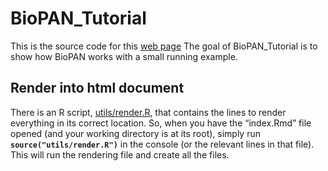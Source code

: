 
<!-- README.md is generated from README.Rmd. Please edit that file -->

# BioPAN\_Tutorial

This is the source code for this [web
page](https://jauntyjjs.github.io/BioPAN_Tutorial/) The goal of
BioPAN\_Tutorial is to show how BioPAN works with a small running
example.

## Render into html document

There is an R script,
[utils/render.R](https://github.com/JauntyJJS/BioPAN_Tutorial/tree/master/utils/render.R),
that contains the lines to render everything in its correct location.
So, when you have the “index.Rmd” file opened (and your working
directory is at its root), simply run **`source("utils/render.R")`** in
the console (or the relevant lines in that file). This will run the
rendering file and create all the files.
